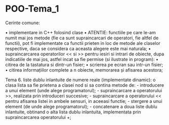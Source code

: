 # POO-Tema_1

Cerinte comune:

•	implementare in C++ folosind clase
•	ATENTIE: functiile pe care le-am numit mai jos metode (fie ca sunt supraincarcari de operatori, fie altfel de functii), pot fi implementate ca functii prieten in loc de metode ale claselor respective, daca se considera ca aceasta alegere este mai naturala;
•	supraincarcarea operatorilor << si >> pentru iesiri si intrari de obiecte, dupa indicatiile de mai jos, astfel incat sa fie permise (si ilustrate in program):
•	citirea de la tastatura si dintr-un fisier;
•	scrierea pe ecran sau intr-un fisier;
•	citirea informațiilor complete a n obiecte, memorarea și afisarea acestora;

Tema 6. liste dublu inlantuite de numere reale (implementate dinamic):
o	clasa lista sa fie prietena a clasei nod si sa contina metode de: 
		- introducere a unui element (unde alege programatorul); 
		- supraincarcare a operatorului >>, realizata prin introduceri succesive; 
		- supraincarcare a operatorului << pentru afisarea listei in ambele sensuri, in aceeasi functie;
		- stergere a unui element (de unde alege programatorul); 
		- concatenare a doua liste dublu inlantuite, obtinand o alta lista dublu inlantuita, implementata prin supraincarcarea operatorului +;